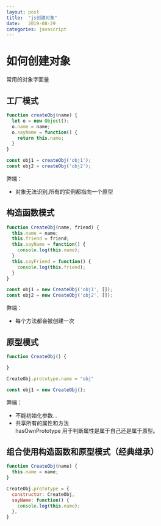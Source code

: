 ```yaml
---
layout: post
title:  "js创建对象"
date:   2019-08-29
categories: javascript
---
```


# 如何创建对象  
常用的对象字面量  
## 工厂模式  
``` javascript
function createObj(name) {
  let o = new Object();
  o.name = name;
  o.sayName = function() {
    return this.name;
  }
}

const obj1 = createObj('obj1');
const obj2 = createObj('obj2');
```
弊端： 
* 对象无法识别,所有的实例都指向一个原型  

## 构造函数模式  
``` javascript
function CreateObj(name, friend) {
  this.name = name;
  this.friend = friend;
  this.sayName = function() {
    console.log(this.name);  
  }
  this.sayFriend = function() {
    console.log(this.friend);
  }
}

const obj1 = new CreateObj('obj1', []);
const obj2 = new CreateObj('obj2', []);
```
弊端：
* 每个方法都会被创建一次  

## 原型模式
``` javascript
function CreateObj() {

}

CreateObj.prototype.name = "obj"

const obj1 = new CreateObj();
```
弊端：
* 不能初始化参数...  
* 共享所有的属性和方法  
hasOwnPrototype 用于判断属性是属于自己还是属于原型。 

## 组合使用构造函数和原型模式（经典继承）  
``` javascript
function CreateObj(name) {
  this.name = name;
}

CreateObj.prototype = {
  constructor: CreateObj,
  sayName: function() {
    console.log(this.name);
  },  
}
``` 
